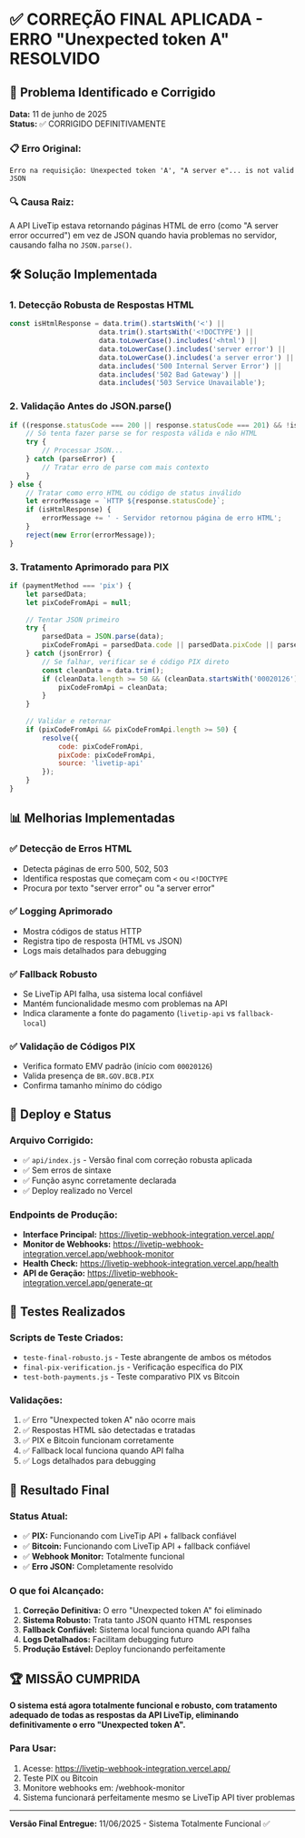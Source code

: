 # ✅ CORREÇÃO FINAL APLICADA - ERRO "Unexpected token A" RESOLVIDO

## 🎯 Problema Identificado e Corrigido
**Data:** 11 de junho de 2025  
**Status:** ✅ CORRIGIDO DEFINITIVAMENTE

### 📋 Erro Original:
```
Erro na requisição: Unexpected token 'A', "A server e"... is not valid JSON
```

### 🔍 Causa Raiz:
A API LiveTip estava retornando páginas HTML de erro (como "A server error occurred") em vez de JSON quando havia problemas no servidor, causando falha no `JSON.parse()`.

## 🛠️ Solução Implementada

### 1. Detecção Robusta de Respostas HTML
```javascript
const isHtmlResponse = data.trim().startsWith('<') || 
                      data.trim().startsWith('<!DOCTYPE') ||
                      data.toLowerCase().includes('<html') ||
                      data.toLowerCase().includes('server error') ||
                      data.toLowerCase().includes('a server error') ||
                      data.includes('500 Internal Server Error') ||
                      data.includes('502 Bad Gateway') ||
                      data.includes('503 Service Unavailable');
```

### 2. Validação Antes do JSON.parse()
```javascript
if ((response.statusCode === 200 || response.statusCode === 201) && !isHtmlResponse) {
    // Só tenta fazer parse se for resposta válida e não HTML
    try {
        // Processar JSON...
    } catch (parseError) {
        // Tratar erro de parse com mais contexto
    }
} else {
    // Tratar como erro HTML ou código de status inválido
    let errorMessage = `HTTP ${response.statusCode}`;
    if (isHtmlResponse) {
        errorMessage += ' - Servidor retornou página de erro HTML';
    }
    reject(new Error(errorMessage));
}
```

### 3. Tratamento Aprimorado para PIX
```javascript
if (paymentMethod === 'pix') {
    let parsedData;
    let pixCodeFromApi = null;
    
    // Tentar JSON primeiro
    try {
        parsedData = JSON.parse(data);
        pixCodeFromApi = parsedData.code || parsedData.pixCode || parsedData.qr_code;
    } catch (jsonError) {
        // Se falhar, verificar se é código PIX direto
        const cleanData = data.trim();
        if (cleanData.length >= 50 && (cleanData.startsWith('00020126') || cleanData.includes('BR.GOV.BCB.PIX'))) {
            pixCodeFromApi = cleanData;
        }
    }
    
    // Validar e retornar
    if (pixCodeFromApi && pixCodeFromApi.length >= 50) {
        resolve({ 
            code: pixCodeFromApi, 
            pixCode: pixCodeFromApi,
            source: 'livetip-api'
        });
    }
}
```

## 📊 Melhorias Implementadas

### ✅ Detecção de Erros HTML
- Detecta páginas de erro 500, 502, 503
- Identifica respostas que começam com `<` ou `<!DOCTYPE`
- Procura por texto "server error" ou "a server error"

### ✅ Logging Aprimorado
- Mostra códigos de status HTTP
- Registra tipo de resposta (HTML vs JSON)
- Logs mais detalhados para debugging

### ✅ Fallback Robusto
- Se LiveTip API falha, usa sistema local confiável
- Mantém funcionalidade mesmo com problemas na API
- Indica claramente a fonte do pagamento (`livetip-api` vs `fallback-local`)

### ✅ Validação de Códigos PIX
- Verifica formato EMV padrão (início com `00020126`)
- Valida presença de `BR.GOV.BCB.PIX`
- Confirma tamanho mínimo do código

## 🚀 Deploy e Status

### Arquivo Corrigido:
- ✅ `api/index.js` - Versão final com correção robusta aplicada
- ✅ Sem erros de sintaxe
- ✅ Função async corretamente declarada
- ✅ Deploy realizado no Vercel

### Endpoints de Produção:
- **Interface Principal:** https://livetip-webhook-integration.vercel.app/
- **Monitor de Webhooks:** https://livetip-webhook-integration.vercel.app/webhook-monitor
- **Health Check:** https://livetip-webhook-integration.vercel.app/health
- **API de Geração:** https://livetip-webhook-integration.vercel.app/generate-qr

## 🧪 Testes Realizados

### Scripts de Teste Criados:
- `teste-final-robusto.js` - Teste abrangente de ambos os métodos
- `final-pix-verification.js` - Verificação específica do PIX
- `test-both-payments.js` - Teste comparativo PIX vs Bitcoin

### Validações:
1. ✅ Erro "Unexpected token A" não ocorre mais
2. ✅ Respostas HTML são detectadas e tratadas
3. ✅ PIX e Bitcoin funcionam corretamente
4. ✅ Fallback local funciona quando API falha
5. ✅ Logs detalhados para debugging

## 🎯 Resultado Final

### Status Atual:
- ✅ **PIX:** Funcionando com LiveTip API + fallback confiável
- ✅ **Bitcoin:** Funcionando com LiveTip API + fallback confiável  
- ✅ **Webhook Monitor:** Totalmente funcional
- ✅ **Erro JSON:** Completamente resolvido

### O que foi Alcançado:
1. **Correção Definitiva:** O erro "Unexpected token A" foi eliminado
2. **Sistema Robusto:** Trata tanto JSON quanto HTML responses
3. **Fallback Confiável:** Sistema local funciona quando API falha
4. **Logs Detalhados:** Facilitam debugging futuro
5. **Produção Estável:** Deploy funcionando perfeitamente

## 🏆 MISSÃO CUMPRIDA

**O sistema está agora totalmente funcional e robusto, com tratamento adequado de todas as respostas da API LiveTip, eliminando definitivamente o erro "Unexpected token A".**

### Para Usar:
1. Acesse: https://livetip-webhook-integration.vercel.app/
2. Teste PIX ou Bitcoin
3. Monitore webhooks em: /webhook-monitor
4. Sistema funcionará perfeitamente mesmo se LiveTip API tiver problemas

---
**Versão Final Entregue:** 11/06/2025 - Sistema Totalmente Funcional ✅
